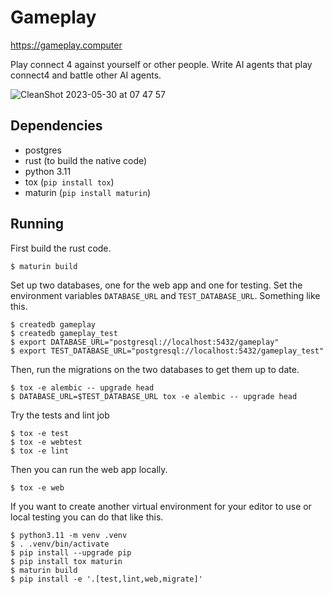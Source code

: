 # Gameplay

https://gameplay.computer

Play connect 4 against yourself or other people.
Write AI agents that play connect4 and battle other AI agents.

![CleanShot 2023-05-30 at 07 47 57](https://github.com/saolsen/gameplay.computer/assets/508702/7c4214d8-afa5-4d3d-bfd5-2834bc406a7a)

## Dependencies
* postgres
* rust (to build the native code)
* python 3.11
* tox (`pip install tox`)
* maturin (`pip install maturin`)


## Running
First build the rust code.
```
$ maturin build
```

Set up two databases, one for the web app and one for testing.
Set the environment variables `DATABASE_URL` and `TEST_DATABASE_URL`. Something like this.
```
$ createdb gameplay
$ createdb gameplay_test
$ export DATABASE_URL="postgresql://localhost:5432/gameplay"
$ export TEST_DATABASE_URL="postgresql://localhost:5432/gameplay_test"
```

Then, run the migrations on the two databases to get them up to date.

```
$ tox -e alembic -- upgrade head
$ DATABASE_URL=$TEST_DATABASE_URL tox -e alembic -- upgrade head
```

Try the tests and lint job
```
$ tox -e test
$ tox -e webtest
$ tox -e lint
```

Then you can run the web app locally.
```
$ tox -e web
```

If you want to create another virtual environment for your editor to use or local testing you can do that like this.

```
$ python3.11 -m venv .venv
$ . .venv/bin/activate
$ pip install --upgrade pip
$ pip install tox maturin
$ maturin build
$ pip install -e '.[test,lint,web,migrate]'
```
